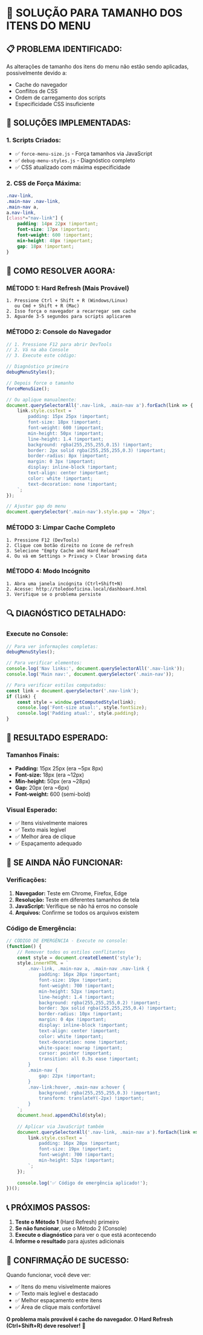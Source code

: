# 🚨 SOLUÇÃO PARA TAMANHO DOS ITENS DO MENU

## 📋 **PROBLEMA IDENTIFICADO:**
As alterações de tamanho dos itens do menu não estão sendo aplicadas, possivelmente devido a:
- Cache do navegador
- Conflitos de CSS
- Ordem de carregamento dos scripts
- Especificidade CSS insuficiente

## 🔧 **SOLUÇÕES IMPLEMENTADAS:**

### **1. Scripts Criados:**
- ✅ `force-menu-size.js` - Força tamanhos via JavaScript
- ✅ `debug-menu-styles.js` - Diagnóstico completo
- ✅ CSS atualizado com máxima especificidade

### **2. CSS de Força Máxima:**
```css
.nav-link,
.main-nav .nav-link,
.main-nav a,
a.nav-link,
[class*="nav-link"] {
    padding: 14px 22px !important;
    font-size: 17px !important;
    font-weight: 600 !important;
    min-height: 48px !important;
    gap: 18px !important;
}
```

## 🎯 **COMO RESOLVER AGORA:**

### **MÉTODO 1: Hard Refresh (Mais Provável)**
```
1. Pressione Ctrl + Shift + R (Windows/Linux)
   ou Cmd + Shift + R (Mac)
2. Isso força o navegador a recarregar sem cache
3. Aguarde 3-5 segundos para scripts aplicarem
```

### **MÉTODO 2: Console do Navegador**
```javascript
// 1. Pressione F12 para abrir DevTools
// 2. Vá na aba Console
// 3. Execute este código:

// Diagnóstico primeiro
debugMenuStyles();

// Depois force o tamanho
forceMenuSize();

// Ou aplique manualmente:
document.querySelectorAll('.nav-link, .main-nav a').forEach(link => {
    link.style.cssText = `
        padding: 15px 25px !important;
        font-size: 18px !important;
        font-weight: 600 !important;
        min-height: 50px !important;
        line-height: 1.4 !important;
        background: rgba(255,255,255,0.15) !important;
        border: 2px solid rgba(255,255,255,0.3) !important;
        border-radius: 8px !important;
        margin: 0 3px !important;
        display: inline-block !important;
        text-align: center !important;
        color: white !important;
        text-decoration: none !important;
    `;
});

// Ajustar gap do menu
document.querySelector('.main-nav').style.gap = '20px';
```

### **MÉTODO 3: Limpar Cache Completo**
```
1. Pressione F12 (DevTools)
2. Clique com botão direito no ícone de refresh
3. Selecione "Empty Cache and Hard Reload"
4. Ou vá em Settings > Privacy > Clear browsing data
```

### **MÉTODO 4: Modo Incógnito**
```
1. Abra uma janela incógnita (Ctrl+Shift+N)
2. Acesse: http://toledooficina.local/dashboard.html
3. Verifique se o problema persiste
```

## 🔍 **DIAGNÓSTICO DETALHADO:**

### **Execute no Console:**
```javascript
// Para ver informações completas:
debugMenuStyles();

// Para verificar elementos:
console.log('Nav links:', document.querySelectorAll('.nav-link'));
console.log('Main nav:', document.querySelector('.main-nav'));

// Para verificar estilos computados:
const link = document.querySelector('.nav-link');
if (link) {
    const style = window.getComputedStyle(link);
    console.log('Font-size atual:', style.fontSize);
    console.log('Padding atual:', style.padding);
}
```

## 🎯 **RESULTADO ESPERADO:**

### **Tamanhos Finais:**
- **Padding:** 15px 25px (era ~5px 8px)
- **Font-size:** 18px (era ~12px)
- **Min-height:** 50px (era ~28px)
- **Gap:** 20px (era ~6px)
- **Font-weight:** 600 (semi-bold)

### **Visual Esperado:**
- ✅ Itens visivelmente maiores
- ✅ Texto mais legível
- ✅ Melhor área de clique
- ✅ Espaçamento adequado

## 🚨 **SE AINDA NÃO FUNCIONAR:**

### **Verificações:**
1. **Navegador:** Teste em Chrome, Firefox, Edge
2. **Resolução:** Teste em diferentes tamanhos de tela
3. **JavaScript:** Verifique se não há erros no console
4. **Arquivos:** Confirme se todos os arquivos existem

### **Código de Emergência:**
```javascript
// CÓDIGO DE EMERGÊNCIA - Execute no console:
(function() {
    // Remover todos os estilos conflitantes
    const style = document.createElement('style');
    style.innerHTML = `
        .nav-link, .main-nav a, .main-nav .nav-link {
            padding: 16px 28px !important;
            font-size: 19px !important;
            font-weight: 700 !important;
            min-height: 52px !important;
            line-height: 1.4 !important;
            background: rgba(255,255,255,0.2) !important;
            border: 3px solid rgba(255,255,255,0.4) !important;
            border-radius: 10px !important;
            margin: 0 4px !important;
            display: inline-block !important;
            text-align: center !important;
            color: white !important;
            text-decoration: none !important;
            white-space: nowrap !important;
            cursor: pointer !important;
            transition: all 0.3s ease !important;
        }
        .main-nav {
            gap: 22px !important;
        }
        .nav-link:hover, .main-nav a:hover {
            background: rgba(255,255,255,0.3) !important;
            transform: translateY(-2px) !important;
        }
    `;
    document.head.appendChild(style);
    
    // Aplicar via JavaScript também
    document.querySelectorAll('.nav-link, .main-nav a').forEach(link => {
        link.style.cssText = `
            padding: 16px 28px !important;
            font-size: 19px !important;
            font-weight: 700 !important;
            min-height: 52px !important;
        `;
    });
    
    console.log('✅ Código de emergência aplicado!');
})();
```

## 📞 **PRÓXIMOS PASSOS:**

1. **Teste o Método 1** (Hard Refresh) primeiro
2. **Se não funcionar**, use o Método 2 (Console)
3. **Execute o diagnóstico** para ver o que está acontecendo
4. **Informe o resultado** para ajustes adicionais

## 🎉 **CONFIRMAÇÃO DE SUCESSO:**

Quando funcionar, você deve ver:
- ✅ Itens do menu visivelmente maiores
- ✅ Texto mais legível e destacado
- ✅ Melhor espaçamento entre itens
- ✅ Área de clique mais confortável

**O problema mais provável é cache do navegador. O Hard Refresh (Ctrl+Shift+R) deve resolver!** 🚀
